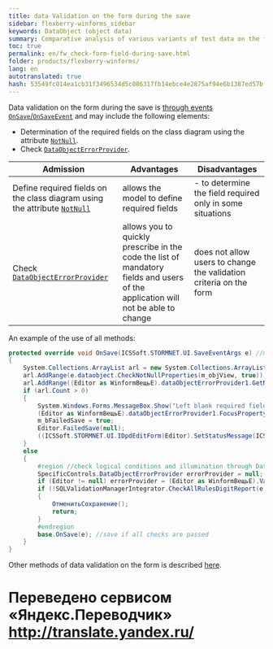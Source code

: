 ```yaml
--- 
title: data Validation on the form during the save 
sidebar: flexberry-winforms_sidebar 
keywords: DataObject (object data) 
summary: Comparative analysis of various variants of test data on the form when you save, example 
toc: true 
permalink: en/fw_check-form-field-during-save.html 
folder: products/flexberry-winforms/ 
lang: en 
autotranslated: true 
hash: 53549fc014ea1cb31f3496534d5c086317fb14ebce4e2875af94e6b1387ed57b 
--- 
```


<!-- This article is still being edited --> 

Data validation on the form during the save is [ through events `OnSave`/`OnSaveEvent`](fw_check-through-on-save-event-example.html) and may include the following elements: 
* Determination of the required fields on the class diagram using the attribute [`NotNull`](fo_attributes-class-data.html). 
* Check [`DataObjectErrorProvider`](fw_data-object-error-provider.html). 

| Admission | Advantages | Disadvantages | 
|--|--|--| 
| Define required fields on the class diagram using the attribute [`NotNull`](fo_attributes-class-data.html) | allows the model to define required fields | - to determine the field required only in some situations 
| Check [`DataObjectErrorProvider`](fw_data-object-error-provider.html) | allows you to quickly prescribe in the code the list of mandatory fields and users of the application will not be able to change | does not allow users to change the validation criteria on the form 


An example of the use of all methods: 

```csharp
protected override void OnSave(ICSSoft.STORMNET.UI.SaveEventArgs e) //method OnSave(ICSSoft.STORMNET.UI.SaveEventArgs e) independent 
{
	System.Collections.ArrayList arl = new System.Collections.ArrayList();
	arl.AddRange(e.dataobject.CheckNotNullProperties(m_objView, true)); //check the set in the model NotNull field 
	arl.AddRange((Editor as WinformВещьE).dataObjectErrorProvider1.GetNullProperties()); //check the set using DataObjectErrorProvider required fields 
	if (arl.Count > 0)
	{
		System.Windows.Forms.MessageBox.Show("Left blank required fields: " + Environment.NewLine + string.Join(", ", (string[])arl.ToArray(typeof(string))), "Attention");
		(Editor as WinformВещьE).dataObjectErrorProvider1.FocusProperty(arl[0].ToString());
		m_bFailedSave = true;
		Editor.FailedSave(null);
		((ICSSoft.STORMNET.UI.IDpdEditForm)Editor).SetStatusMessage(ICSSoft.STORMNET.UI.EditFormStatusMessage.ErrorInSave);
	}
	else
	{
		#region //check logical conditions and illumination through DataObjectErrorProvider 
		SpecificControls.DataObjectErrorProvider errorProvider = null;
		if (Editor != null) errorProvider = (Editor as WinformВещьE).ValidationErrorProvider;
		if (!SQLValidationManagerIntegrator.CheckAllRulesDigitReport(e.dataobject, this, null, errorProvider))
		{
			ОтменитьСохранение();
			return;
		}
		#endregion
		base.OnSave(e); //save if all checks are passed 
	}
}
``` 

Other methods of data validation on the form is described [here](fw_edit-form-validation.html). 



 # Переведено сервисом «Яндекс.Переводчик» http://translate.yandex.ru/